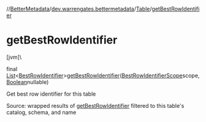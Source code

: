//[BetterMetadata](../../../index.md)/[dev.warrengates.bettermetadata](../index.md)/[Table](index.md)/[getBestRowIdentifier](get-best-row-identifier.md)

# getBestRowIdentifier

[jvm]\

final [List](https://docs.oracle.com/javase/8/docs/api/java/util/List.html)&lt;[BestRowIdentifier](../-best-row-identifier/index.md)&gt;[getBestRowIdentifier](get-best-row-identifier.md)([BestRowIdentifierScope](../-best-row-identifier-scope/index.md)scope, [Boolean](https://docs.oracle.com/javase/8/docs/api/java/lang/Boolean.html)nullable)

Get best row identifier for this table

Source: wrapped results of [getBestRowIdentifier](https://docs.oracle.com/en/java/javase/17/docs/api/java.sql/java/sql/DatabaseMetaData.html#getBestRowIdentifier(java.lang.String,java.lang.String,java.lang.String,int,boolean)) filtered to this table's catalog, schema, and name
